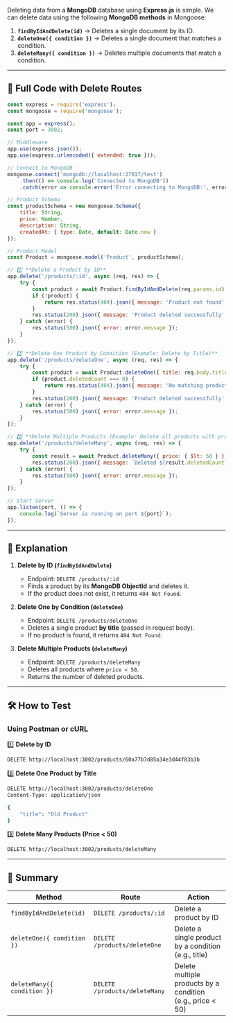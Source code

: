 Deleting data from a **MongoDB** database using **Express.js** is simple. We can delete data using the following **MongoDB methods** in Mongoose:

1. **`findByIdAndDelete(id)`** → Deletes a single document by its ID.
2. **`deleteOne({ condition })`** → Deletes a single document that matches a condition.
3. **`deleteMany({ condition })`** → Deletes multiple documents that match a condition.

---

## **📜 Full Code with Delete Routes**
```js
const express = require('express');
const mongoose = require('mongoose');

const app = express();
const port = 3002;

// Middleware
app.use(express.json());
app.use(express.urlencoded({ extended: true }));

// Connect to MongoDB
mongoose.connect('mongodb://localhost:27017/test')
    .then(() => console.log('Connected to MongoDB'))
    .catch(error => console.error('Error connecting to MongoDB:', error));

// Product Schema
const productSchema = new mongoose.Schema({
    title: String,
    price: Number,
    description: String,
    createdAt: { type: Date, default: Date.now }
});

// Product Model
const Product = mongoose.model('Product', productSchema);

// 1️⃣ **Delete a Product by ID**
app.delete('/products/:id', async (req, res) => {
    try {
        const product = await Product.findByIdAndDelete(req.params.id);
        if (!product) {
            return res.status(404).json({ message: 'Product not found' });
        }
        res.status(200).json({ message: 'Product deleted successfully', product });
    } catch (error) {
        res.status(500).json({ error: error.message });
    }
});

// 2️⃣ **Delete One Product by Condition (Example: Delete by Title)**
app.delete('/products/deleteOne', async (req, res) => {
    try {
        const product = await Product.deleteOne({ title: req.body.title });
        if (product.deletedCount === 0) {
            return res.status(404).json({ message: 'No matching product found' });
        }
        res.status(200).json({ message: 'Product deleted successfully' });
    } catch (error) {
        res.status(500).json({ error: error.message });
    }
});

// 3️⃣ **Delete Multiple Products (Example: Delete all products with price < 50)**
app.delete('/products/deleteMany', async (req, res) => {
    try {
        const result = await Product.deleteMany({ price: { $lt: 50 } });
        res.status(200).json({ message: `Deleted ${result.deletedCount} products` });
    } catch (error) {
        res.status(500).json({ error: error.message });
    }
});

// Start Server
app.listen(port, () => {
    console.log(`Server is running on port ${port}`);
});
```

---

## **📌 Explanation**
1. **Delete by ID (`findByIdAndDelete`)**
   - Endpoint: `DELETE /products/:id`
   - Finds a product by its **MongoDB ObjectId** and deletes it.
   - If the product does not exist, it returns `404 Not Found`.

2. **Delete One by Condition (`deleteOne`)**
   - Endpoint: `DELETE /products/deleteOne`
   - Deletes a single product **by title** (passed in request body).
   - If no product is found, it returns `404 Not Found`.

3. **Delete Multiple Products (`deleteMany`)**
   - Endpoint: `DELETE /products/deleteMany`
   - Deletes all products where `price < 50`.
   - Returns the number of deleted products.

---

## **🛠️ How to Test**
### **Using Postman or cURL**
1️⃣ **Delete by ID**  
```sh
DELETE http://localhost:3002/products/60a77b7d85a34e3d44f83b3b
```

2️⃣ **Delete One Product by Title**
```sh
DELETE http://localhost:3002/products/deleteOne
Content-Type: application/json

{
    "title": "Old Product"
}
```

3️⃣ **Delete Many Products (Price < 50)**
```sh
DELETE http://localhost:3002/products/deleteMany
```

---

## **🚀 Summary**
| **Method** | **Route** | **Action** |
|------------|----------|------------|
| `findByIdAndDelete(id)` | `DELETE /products/:id` | Delete a product by ID |
| `deleteOne({ condition })` | `DELETE /products/deleteOne` | Delete a single product by a condition (e.g., title) |
| `deleteMany({ condition })` | `DELETE /products/deleteMany` | Delete multiple products by a condition (e.g., price < 50) |
